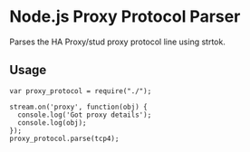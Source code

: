 # Node.js Proxy Protocol Parser

Parses the HA Proxy/stud proxy protocol line using strtok.

## Usage

```
var proxy_protocol = require("./");

stream.on('proxy', function(obj) {
  console.log('Got proxy details');
  console.log(obj);
});
proxy_protocol.parse(tcp4);
```
